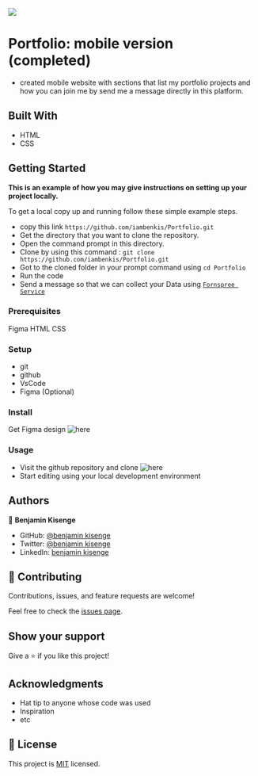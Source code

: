 ![](https://img.shields.io/badge/Microverse-blueviolet)

# Portfolio: mobile version (completed)
 
* created mobile website with sections that list my portfolio projects and how you can join me by send me a message directly in this platform.

## Built With

* HTML
* CSS
 
## Getting Started

**This is an example of how you may give instructions on setting up your project locally.**

To get a local copy up and running follow these simple example steps.

* copy this link ```https://github.com/iambenkis/Portfolio.git```
* Get the directory that you want to clone the repository.
* Open the command prompt in this directory.
* Clone by using this command : ```git clone https://github.com/iambenkis/Portfolio.git```
* Got to the cloned folder in your prompt command using ```cd Portfolio```
* Run the code
* Send a message so that we can collect your Data using [```Fornspree Service```](https://formspree.io/html)

### Prerequisites

Figma HTML CSS

### Setup

* git
* github 
* VsCode 
* Figma (Optional)

### Install

Get Figma design ![here](https://www.figma.com/files/recent?fuid=1090304969756235788)
 
### Usage

* Visit the github repository and clone ![here](https://github.com/iambenkis/Portfolio.git)
* Start  editing using your local development environment
 
## Authors

👤  **Benjamin Kisenge**

* GitHub: [@benjamin kisenge](https://github.com/iambenkis)
* Twitter: [@benjamin kisenge](https://twitter.com/iambenkis)
* LinkedIn: [benjamin kisenge](https://www.linkedin.com/in/ben-kisenge/)

## 🤝 Contributing

Contributions, issues, and feature requests are welcome!

Feel free to check the [issues page](../../issues/).

## Show your support

Give a ⭐️ if you like this project!

## Acknowledgments

* Hat tip to anyone whose code was used
* Inspiration
* etc

## 📝 License

This project is [MIT](./MIT.md) licensed.
